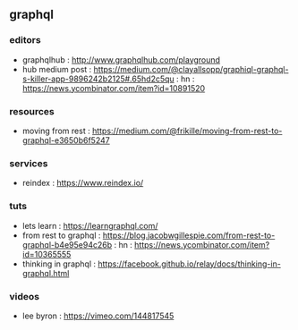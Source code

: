 ## graphql

### editors
- graphqlhub : http://www.graphqlhub.com/playground
- hub medium post : https://medium.com/@clayallsopp/graphiql-graphql-s-killer-app-9896242b2125#.65hd2c5qu : hn : https://news.ycombinator.com/item?id=10891520

### resources
- moving from rest : https://medium.com/@frikille/moving-from-rest-to-graphql-e3650b6f5247

### services
- reindex : https://www.reindex.io/

### tuts
- lets learn : https://learngraphql.com/
- from rest to graphql : https://blog.jacobwgillespie.com/from-rest-to-graphql-b4e95e94c26b : hn :
https://news.ycombinator.com/item?id=10365555
- thinking in graphql : https://facebook.github.io/relay/docs/thinking-in-graphql.html

### videos
- lee byron : https://vimeo.com/144817545
